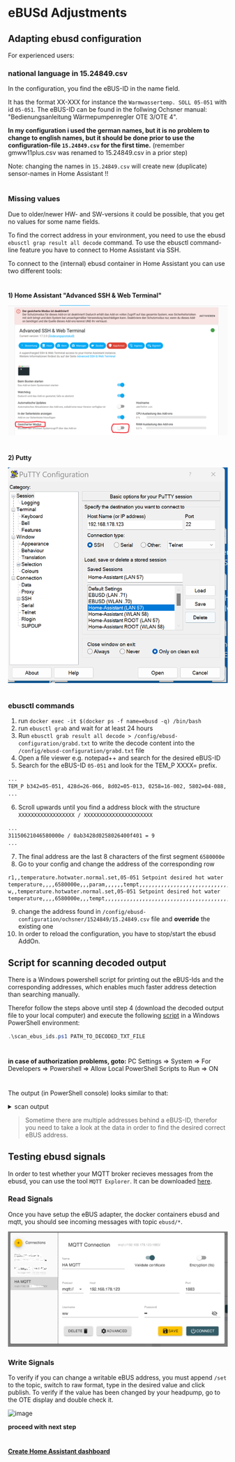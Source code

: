 # eBUSd Adjustments

## Adapting ebusd configuration

For experienced users:

### national language in 15.24849.csv

In the configuration, you find the eBUS-ID in the name field.

It has the format XX-XXX for instance the ``Warmwassertemp. SOLL 05-051`` with id ``05-051``.
The eBUS-ID can be found in the follwing Ochsner manual: "Bedienungsanleitung Wärmepumpenregler OTE 3/OTE 4".

**In my configuration i used the german names, but it is no problem to change to english names, but it should be done
prior to use the configuration-file ``15.24849.csv`` for the first time.** (remember gmww11plus.csv was renamed to
15.24849.csv in a prior step)

Note: changing the names in ``15.24849.csv`` will create new (duplicate) sensor-names in Home Assistant !!
#

### Missing values
Due to older/newer HW- and SW-versions it could be possible, that you get no values for some name fields.

To find the correct address in your environment, you need to use the ebusd ``ebusctl grap result all decode`` command.
To use the ebusctl command-line feature you have to connect to Home Assistant via SSH.

To connect to the (internal) ebusd container in Home Assistant you can use two different tools:
#
**1) Home Assistant "Advanced SSH & Web Terminal"**

![image](pictures/advanced_ssh&web_terminal.png)

#
**2) Putty**

![image](pictures/putty_conf.png)

#
### ebusctl commands

1) run ``docker exec -it $(docker ps -f name=ebusd -q) /bin/bash`` 
2) run ``ebusctl grab`` and wait for at least 24 hours
3) Run ``ebusctl grab result all decode > /config/ebusd-configuration/grabd.txt`` to write the decode content into the ``/config/ebusd-configuration/grabd.txt`` file
4) Open a file viewer e.g. notepad++ and search for the desired eBUS-ID
5) Search for the eBUS-ID ``05-051`` and look for the TEM_P XXXX= prefix.

```txt
...
TEM_P b342=05-051, 428d=26-066, 8d02=05-013, 0258=16-002, 5802=04-088, 0264=08-002, 6400=00-100, 00f4=08-000, f401=03-116
...
```

6) Scroll upwards until you find a address block with the structure ``XXXXXXXXXXXXXXXXXX / XXXXXXXXXXXXXXXXXXXXXX``

```txt
...
31150621046580000e / 0ab3428d0258026400f401 = 9
...
```
7) The final address are the last 8 characters of the first segment ``6580000e``
8) Go to your config and change the address of the corresponding row

```csv
r1,,temperature.hotwater.normal.set,05-051 Setpoint desired hot water temperature,,,,6580000e,,,param,,,,,,tempt,,,,,,,,,,,,,,,,,,,,,,,,,,,,,,,,,,,,,,,,,,,,,,,,,,,,,,,,,
w,,temperature.hotwater.normal.set,05-051 Setpoint desired hot water temperature,,,,6580000e,,,tempt,,,,,,,,,,,,,,,,,,,,,,,,,,,,,,,,,,,,,,,,,,,,,,,,,,,,,,,,,,,,,,,
```
9) change the address found in ``/config/ebusd-configuration/ochsner/1524849/15.24849.csv`` file and **override** the existing one
10) In order to reload the configuration, you have to stop/start the ebusd AddOn.

## Script for scanning decoded output

There is a Windows powershell script for printing out the eBUS-Ids and the corresponding addresses, which enables much faster address detection than searching manually.

Therefor follow the steps above until step 4 (download the decoded output file to your local computer) and execute the following [script](https://github.com/Lorilatschki/ebusd-ochsner/blob/main/scan_ebus_ids.ps1) in a Windows PowerShell environment:

```ps1
.\scan_ebus_ids.ps1 PATH_TO_DECODED_TXT_FILE
```
#
**in case of authorization problems, goto:** PC Settings => System => For Developers => Powershell => Allow Local PowerShell Scripts to Run => ON
#
The output (in PowerShell console) looks similar to that:
<details>
  <summary>scan output</summary>

```log
00-000 -> 0000e300,00800040,00800042
00-003 -> 6400f401,ec013000
00-004 -> 00840040
00-007 -> 00870042
00-008 -> 00880042,7d820002
00-015 -> 7a800010
00-017 -> 7a810010
00-070 -> 00c60042
00-071 -> 00c70042
00-096 -> 00e00040
01-001 -> 7784000a
01-004 -> 7982000e
01-022 -> 01960042
01-076 -> 01cc0042
01-096 -> 7a830010
02-000 -> 00009803,0000a703,91103100
02-001 -> 00000100,00002f01
02-020 -> 7782000a
02-051 -> 7780000a
02-052 -> 7980000e
02-053 -> 02b50040,7d800002,7e800004
02-070 -> 02c60040
02-072 -> 02c80040
02-080 -> 7d850002,7e820004
02-081 -> 7d860002,7e830004
03-050 -> 03b2004a
04-000 -> 0000e300
04-001 -> 00000002,0000d200
04-003 -> 00000000,00000100
05-050 -> 05b2004e
05-051 -> 6580000e
05-086 -> 05d6004e
06-002 -> 00000100,0000d200
06-003 -> 00005e01,6400b400
06-005 -> 02012800,0a002300
06-014 -> 068e0040
08-000 -> 00003301,00005e01
08-001 -> 0000ff01,6400d200
08-003 -> 02012800,9cff9600
09-075 -> 61800002
10-003 -> 3c014c00,6400d200,ec013000
10-004 -> 00002a01,0cfe3700,1e000900,45495320
12-002 -> 00000000,00000002,0000ff01
12-003 -> 6400b400,6400d200
12-005 -> 6400f401
14-003 -> 00000100
16-002 -> 00005ab1
16-003 -> 3c014c00,6400d200
21-002 -> 7d870002
21-090 -> 7d880002
23-001 -> 7d890002,7e840004
23-005 -> 7d8b0002
23-006 -> 7d8d0002
23-010 -> 7d8a0002,7e850004
23-012 -> 7d8c0002
23-013 -> 7d8e0002
26-003 -> 6400d200,9cff9600
30-063 -> 00000000,00000002,00001f01,00002701,00002b01,00002c01,00002d01,00002e01,00002f01,00003001,00005ab1,00009703,00009a03,00009c03,00009e03,0000a003,0000a103,0000a303,0000a603,0000a903,0000ab03,0000ad03,0000af03,0000b203,0000b403,0000b503,0000e200,0000e300,0000fe01,0000ff01,0a002300,0cfe3700,0cfe3800,0cfe3a00,0cfe3d00,0cfe3e00,0cfe3f00,0cfe4100,0cfe4200,0cfe430030-127 -> 03040601
```
</details>

>Sometime there are multiple addresses behind a eBUS-ID, therefor you need to take a look at the data in order to find the desired correct eBUS address.

## Testing ebusd signals

In order to test whether your MQTT broker recieves messages from the ebusd, you can use the tool ``MQTT Explorer``. It can be downloaded [here](https://mqtt-explorer.com/).

### Read Signals

Once you have setup the eBUS adapter, the docker containers ebusd and mqtt, you should see incoming messages with topic ``ebusd/*``.

![image](pictures/mqtt_explorer.png)

### Write Signals

To verify if you can change a writable eBUS address, you must append ``/set`` to the topic, switch to raw format, type in the desired value and click publish. To verify if the value has been changed by your headpump, go to the OTE display and double check it.

![image](pictures/mqtt_explorer_set.png)

**proceed with next step** 
#
**[Create Home Assistant dashboard](home_assistant_dashboard.md)**
